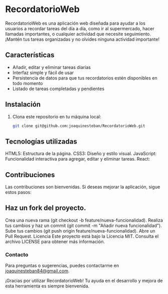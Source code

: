 # RecordatorioWeb

RecordatorioWeb es una aplicación web diseñada para ayudar a los usuarios a recordar tareas del día a día, como ir al supermercado, hacer llamadas importantes, o cualquier actividad que necesite seguimiento. ¡Mantén tus tareas organizadas y no olvides ninguna actividad importante!

## Características

- Añadir, editar y eliminar tareas diarias
- Interfaz simple y fácil de usar
- Persistencia de datos para que tus recordatorios estén disponibles en todo momento
- Listado de tareas completadas y pendientes

## Instalación

1. Clona este repositorio en tu máquina local:
   ```bash
   git clone git@github.com:joaquinesteban/RecordatorioWeb.git


## Tecnologías utilizadas
HTML5: Estructura de la página.
CSS3: Diseño y estilo visual.
JavaScript: Funcionalidad interactiva para agregar, editar y eliminar tareas.
React:

## Contribuciones
Las contribuciones son bienvenidas. Si deseas mejorar la aplicación, sigue estos pasos:

## Haz un fork del proyecto.
Crea una nueva rama (git checkout -b feature/nueva-funcionalidad).
Realiza tus cambios y haz un commit (git commit -m "Añadir nueva funcionalidad").
Sube tus cambios (git push origin feature/nueva-funcionalidad).
Abre un Pull Request.
Licencia
Este proyecto está bajo la Licencia MIT. Consulta el archivo LICENSE para obtener más información.

### Contacto
Para preguntas o sugerencias, puedes contactarme en joaquinesteban84@gmail.com.

¡Gracias por utilizar RecordatorioWeb! Tu ayuda en el desarrollo y mejora de esta herramienta es siempre bienvenida.